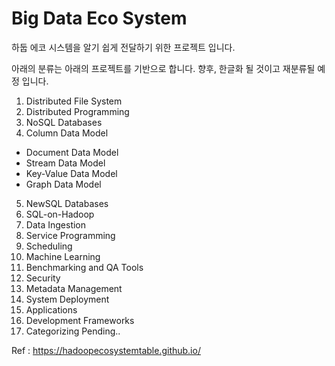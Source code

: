 # Big Data Eco System

하둡 에코 시스템을 알기 쉽게 전달하기 위한 프로젝트 입니다.

아래의 분류는 아래의 프로젝트를 기반으로 합니다.
향후, 한글화 될 것이고 재분류될 예정 입니다.

1. Distributed File System 
2. Distributed Programming 
3. NoSQL Databases 
4. Column Data Model 
  * Document Data Model 
  * Stream Data Model 
  * Key-Value Data Model 
  * Graph Data Model 
5. NewSQL Databases 
6. SQL-on-Hadoop 
7. Data Ingestion 
8. Service Programming 
9. Scheduling 
10. Machine Learning 
11. Benchmarking and QA Tools 
12. Security 
13. Metadata Management 
14. System Deployment 
15. Applications 
16. Development Frameworks 
17. Categorizing Pending.. 

Ref : https://hadoopecosystemtable.github.io/

